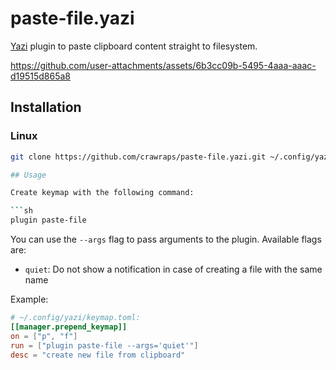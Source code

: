 # paste-file.yazi

[Yazi](https://github.com/sxyazi/yazi) plugin to paste clipboard content straight to filesystem.

https://github.com/user-attachments/assets/6b3cc09b-5495-4aaa-aaac-d19515d865a8

## Installation

### Linux

```sh
git clone https://github.com/crawraps/paste-file.yazi.git ~/.config/yazi/plugins/paste-file.yazi```

## Usage

Create keymap with the following command:

```sh
plugin paste-file
```

You can use the `--args` flag to pass arguments to the plugin. Available flags are:

- `quiet`: Do not show a notification in case of creating a file with the same name

Example:

```toml
# ~/.config/yazi/keymap.toml:
[[manager.prepend_keymap]]
on = ["p", "f"]
run = ["plugin paste-file --args='quiet'"]
desc = "create new file from clipboard"
```
